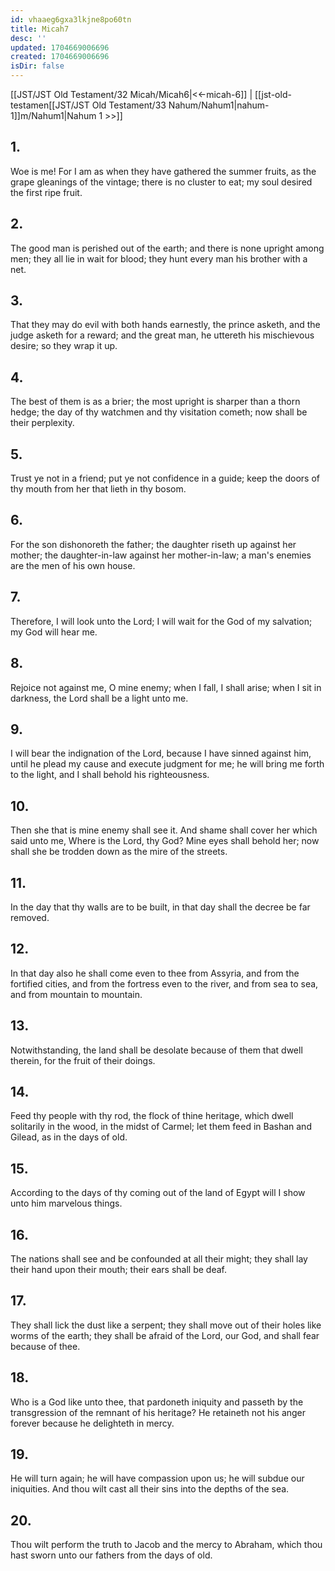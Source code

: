 ```yaml
---
id: vhaaeg6gxa3lkjne8po60tn
title: Micah7
desc: ''
updated: 1704669006696
created: 1704669006696
isDir: false
---
```

[[JST/JST Old Testament/32 Micah/Micah6|<<-micah-6]] | [[jst-old-testamen[[JST/JST Old Testament/33 Nahum/Nahum1|nahum-1]]m/Nahum1|Nahum 1 >>]]
## 1.
Woe is me! For I am as when they have gathered the summer fruits, as the grape gleanings of the vintage; there is no cluster to eat; my soul desired the first ripe fruit.
## 2.
The good man is perished out of the earth; and there is none upright among men; they all lie in wait for blood; they hunt every man his brother with a net.
## 3.
That they may do evil with both hands earnestly, the prince asketh, and the judge asketh for a reward; and the great man, he uttereth his mischievous desire; so they wrap it up.
## 4.
The best of them is as a brier; the most upright is sharper than a thorn hedge; the day of thy watchmen and thy visitation cometh; now shall be their perplexity.
## 5.
Trust ye not in a friend; put ye not confidence in a guide; keep the doors of thy mouth from her that lieth in thy bosom.
## 6.
For the son dishonoreth the father; the daughter riseth up against her mother; the daughter-in-law against her mother-in-law; a man\'s enemies are the men of his own house.
## 7.
Therefore, I will look unto the Lord; I will wait for the God of my salvation; my God will hear me.
## 8.
Rejoice not against me, O mine enemy; when I fall, I shall arise; when I sit in darkness, the Lord shall be a light unto me.
## 9.
I will bear the indignation of the Lord, because I have sinned against him, until he plead my cause and execute judgment for me; he will bring me forth to the light, and I shall behold his righteousness.
## 10.
Then she that is mine enemy shall see it. And shame shall cover her which said unto me, Where is the Lord, thy God? Mine eyes shall behold her; now shall she be trodden down as the mire of the streets.
## 11.
In the day that thy walls are to be built, in that day shall the decree be far removed.
## 12.
In that day also he shall come even to thee from Assyria, and from the fortified cities, and from the fortress even to the river, and from sea to sea, and from mountain to mountain.
## 13.
Notwithstanding, the land shall be desolate because of them that dwell therein, for the fruit of their doings.
## 14.
Feed thy people with thy rod, the flock of thine heritage, which dwell solitarily in the wood, in the midst of Carmel; let them feed in Bashan and Gilead, as in the days of old.
## 15.
According to the days of thy coming out of the land of Egypt will I show unto him marvelous things.
## 16.
The nations shall see and be confounded at all their might; they shall lay their hand upon their mouth; their ears shall be deaf.
## 17.
They shall lick the dust like a serpent; they shall move out of their holes like worms of the earth; they shall be afraid of the Lord, our God, and shall fear because of thee.
## 18.
Who is a God like unto thee, that pardoneth iniquity and passeth by the transgression of the remnant of his heritage? He retaineth not his anger forever because he delighteth in mercy.
## 19.
He will turn again; he will have compassion upon us; he will subdue our iniquities. And thou wilt cast all their sins into the depths of the sea.
## 20.
Thou wilt perform the truth to Jacob and the mercy to Abraham, which thou hast sworn unto our fathers from the days of old.

